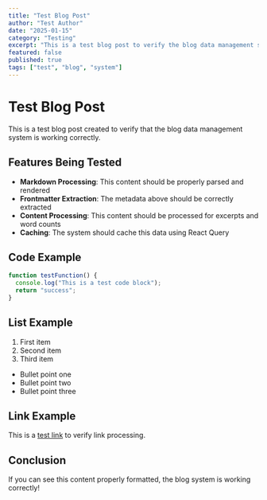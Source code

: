 ```yaml
---
title: "Test Blog Post"
author: "Test Author"
date: "2025-01-15"
category: "Testing"
excerpt: "This is a test blog post to verify the blog data management system is working correctly."
featured: false
published: true
tags: ["test", "blog", "system"]
---
```


# Test Blog Post

This is a test blog post created to verify that the blog data management system is working correctly.

## Features Being Tested

- **Markdown Processing**: This content should be properly parsed and rendered
- **Frontmatter Extraction**: The metadata above should be correctly extracted
- **Content Processing**: This content should be processed for excerpts and word counts
- **Caching**: The system should cache this data using React Query

## Code Example

```javascript
function testFunction() {
  console.log("This is a test code block");
  return "success";
}
```

## List Example

1. First item
2. Second item
3. Third item

- Bullet point one
- Bullet point two
- Bullet point three

## Link Example

This is a [test link](https://example.com) to verify link processing.

## Conclusion

If you can see this content properly formatted, the blog system is working correctly!
